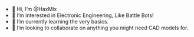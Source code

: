 - 👋 Hi, I’m @HaxMix
- 👀 I’m interested in Electronic Engineering, Like Battle Bots!
- 🌱 I’m currently learning the very basics.
- 💞️ I’m looking to collaborate on anything you might need CAD models for.

<!---
HaxMix/HaxMix is a ✨ special ✨ repository because its `README.md` (this file) appears on your GitHub profile.
You can click the Preview link to take a look at your changes.
--->
